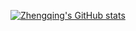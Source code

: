 [![Zhengqing's GitHub stats](https://github-readme-stats.vercel.app/api?username=DLYuanGod&show_icons=true&theme=transparent)](https://github.com/DLYuanGod)
